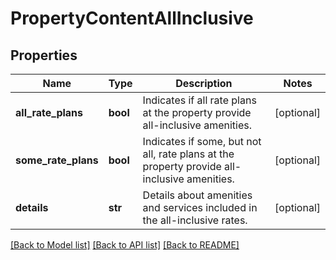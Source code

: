 # PropertyContentAllInclusive

## Properties
Name | Type | Description | Notes
------------ | ------------- | ------------- | -------------
**all_rate_plans** | **bool** | Indicates if all rate plans at the property provide all-inclusive amenities. | [optional] 
**some_rate_plans** | **bool** | Indicates if some, but not all, rate plans at the property provide all-inclusive amenities. | [optional] 
**details** | **str** | Details about amenities and services included in the all-inclusive rates. | [optional] 

[[Back to Model list]](../README.md#documentation-for-models) [[Back to API list]](../README.md#documentation-for-api-endpoints) [[Back to README]](../README.md)


